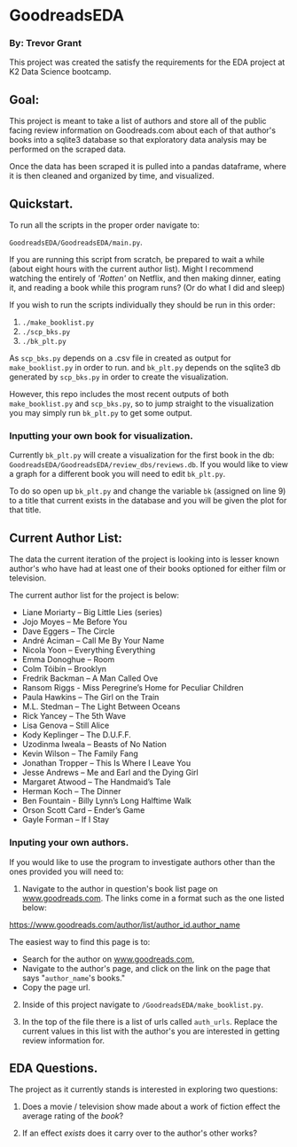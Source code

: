 # GoodreadsEDA
### By: Trevor Grant

This project was created the satisfy the requirements for the EDA project
at K2 Data Science bootcamp.

## Goal:

This project is meant to take a list of authors and store all of the public
facing review information on Goodreads.com about each of that author's books into
a sqlite3 database so that exploratory data analysis may be performed on the
scraped data.

Once the data has been scraped it is pulled into a pandas dataframe, where it
is then cleaned and organized by time, and visualized.

## Quickstart.

To run all the scripts in the proper order navigate to:

`GoodreadsEDA/GoodreadsEDA/main.py`.

If you are running this script from scratch, be prepared to wait a while
(about eight hours with the current author list). Might I recommend watching
the entirely of <em>'Rotten'</em> on Netflix, and then making dinner, eating it,
and reading a book while this program runs? (Or do what I did and sleep)

If you wish to run the scripts individually they should be run in this order:

1. `./make_booklist.py`
2. `./scp_bks.py`
3. `./bk_plt.py`

As `scp_bks.py` depends on a .csv file in created as output for `make_booklist.py`
in order to run. and `bk_plt.py` depends on the sqlite3 db generated by `scp_bks.py`
in order to create the visualization.

However, this repo includes the most recent outputs of both `make_booklist.py`
and `scp_bks.py`, so to jump straight to the visualization you may simply run
`bk_plt.py` to get some output.

### Inputting your own book for visualization.

Currently `bk_plt.py` will create a visualization for the first book in the db:
`GoodreadsEDA/GoodreadsEDA/review_dbs/reviews.db`. If you would like to view a
graph for a different book you will need to edit `bk_plt.py`.

To do so open up `bk_plt.py` and change the variable `bk` (assigned on line 9) to
a title that current exists in the database and you will be given the plot for
that title.


## Current Author List:

The data the current iteration of the project is looking into is lesser known
author's who have had at least one of their books optioned for either film or
television.

The current author list for the project is below:

* Liane Moriarty – Big Little Lies (series)
* Jojo Moyes – Me Before You
* Dave Eggers – The Circle
* André Aciman – Call Me By Your Name
* Nicola Yoon – Everything Everything
* Emma Donoghue – Room
* Colm Tóibín – Brooklyn
* Fredrik Backman – A Man Called Ove
* Ransom Riggs - Miss Peregrine’s Home for Peculiar Children
* Paula Hawkins – The Girl on the Train
* M.L. Stedman – The Light Between Oceans
* Rick Yancey – The 5th Wave
* Lisa Genova – Still Alice
* Kody Keplinger – The D.U.F.F.
* Uzodinma Iweala – Beasts of No Nation
* Kevin Wilson – The Family Fang
* Jonathan Tropper – This Is Where I Leave You
* Jesse Andrews – Me and Earl and the Dying Girl
* Margaret Atwood – The Handmaid’s Tale
* Herman Koch – The Dinner
* Ben Fountain - Billy Lynn’s Long Halftime Walk
* Orson Scott Card – Ender’s Game
* Gayle Forman – If I Stay

### Inputing your own authors.

If you would like to use the program to investigate authors other than the ones
provided you will need to:

1. Navigate to the author in question's book list page on
www.goodreads.com. The links come in a format such as the one listed below:

https://www.goodreads.com/author/list/author_id.author_name

The easiest way to find this page is to:
- Search for the author on www.goodreads.com,
- Navigate to the author's page, and click on the link on the page that says
"`author_name`'s books."
- Copy the page url.

2. Inside of this project navigate to `/GoodreadsEDA/make_booklist.py`.

3. In the top of the file there is a list of urls called `auth_urls`. Replace
the current values in this list with the author's you are interested in getting
review information for.

## EDA Questions.

The project as it currently stands is interested in exploring two questions:

1. Does a movie / television show made about a work of fiction effect the average
rating of the <em>book</em>?

2. If an effect <em>exists</em> does it carry over to the author's other works?
